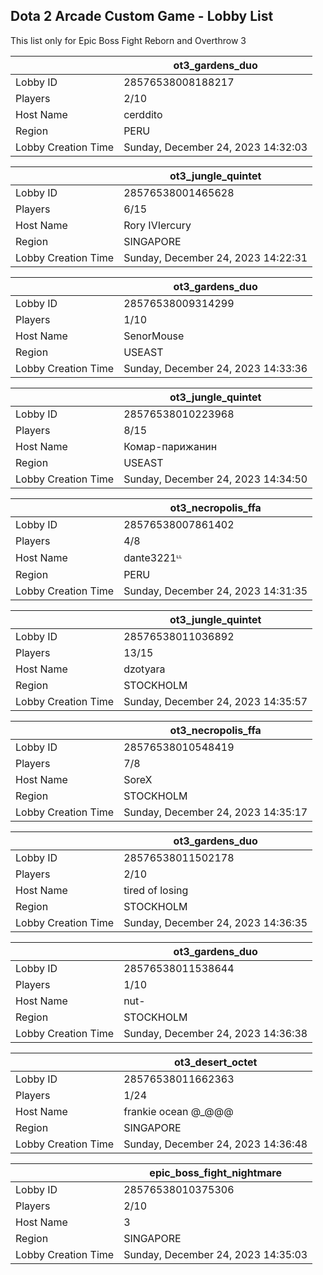 ## Dota 2 Arcade Custom Game - Lobby List

This list only for Epic Boss Fight Reborn and Overthrow 3

|  | ot3_gardens_duo |
| ------ | ------ |
| Lobby ID | 28576538008188217 |
| Players | 2/10 |
| Host Name | cerddito |
| Region | PERU |
| Lobby Creation Time | Sunday, December 24, 2023 14:32:03 |


|  | ot3_jungle_quintet |
| ------ | ------ |
| Lobby ID | 28576538001465628 |
| Players | 6/15 |
| Host Name | Rory IVIercury |
| Region | SINGAPORE |
| Lobby Creation Time | Sunday, December 24, 2023 14:22:31 |


|  | ot3_gardens_duo |
| ------ | ------ |
| Lobby ID | 28576538009314299 |
| Players | 1/10 |
| Host Name | SenorMouse |
| Region | USEAST |
| Lobby Creation Time | Sunday, December 24, 2023 14:33:36 |


|  | ot3_jungle_quintet |
| ------ | ------ |
| Lobby ID | 28576538010223968 |
| Players | 8/15 |
| Host Name | Комар-парижанин |
| Region | USEAST |
| Lobby Creation Time | Sunday, December 24, 2023 14:34:50 |


|  | ot3_necropolis_ffa |
| ------ | ------ |
| Lobby ID | 28576538007861402 |
| Players | 4/8 |
| Host Name | dante3221ᶫᶫ |
| Region | PERU |
| Lobby Creation Time | Sunday, December 24, 2023 14:31:35 |


|  | ot3_jungle_quintet |
| ------ | ------ |
| Lobby ID | 28576538011036892 |
| Players | 13/15 |
| Host Name | dzotyara |
| Region | STOCKHOLM |
| Lobby Creation Time | Sunday, December 24, 2023 14:35:57 |


|  | ot3_necropolis_ffa |
| ------ | ------ |
| Lobby ID | 28576538010548419 |
| Players | 7/8 |
| Host Name | SoreX |
| Region | STOCKHOLM |
| Lobby Creation Time | Sunday, December 24, 2023 14:35:17 |


|  | ot3_gardens_duo |
| ------ | ------ |
| Lobby ID | 28576538011502178 |
| Players | 2/10 |
| Host Name | tired of losing |
| Region | STOCKHOLM |
| Lobby Creation Time | Sunday, December 24, 2023 14:36:35 |


|  | ot3_gardens_duo |
| ------ | ------ |
| Lobby ID | 28576538011538644 |
| Players | 1/10 |
| Host Name | nut- |
| Region | STOCKHOLM |
| Lobby Creation Time | Sunday, December 24, 2023 14:36:38 |


|  | ot3_desert_octet |
| ------ | ------ |
| Lobby ID | 28576538011662363 |
| Players | 1/24 |
| Host Name | frankie ocean @_@@@ |
| Region | SINGAPORE |
| Lobby Creation Time | Sunday, December 24, 2023 14:36:48 |


|  | epic_boss_fight_nightmare |
| ------ | ------ |
| Lobby ID | 28576538010375306 |
| Players | 2/10 |
| Host Name | 3 |
| Region | SINGAPORE |
| Lobby Creation Time | Sunday, December 24, 2023 14:35:03 |


